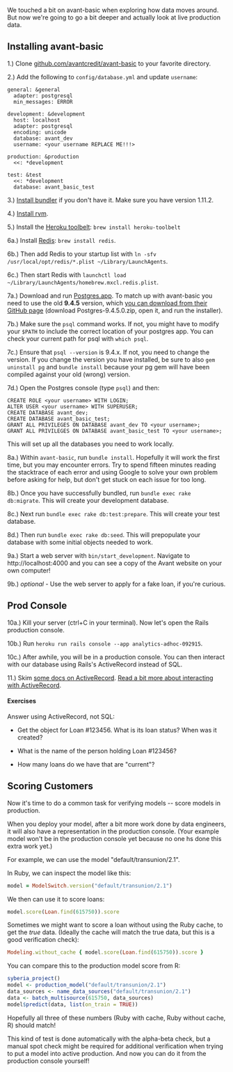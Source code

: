 We touched a bit on avant-basic when exploring how data moves around.  But now we're going to go a bit deeper and actually look at live production data.


## Installing avant-basic

1.) Clone [github.com/avantcredit/avant-basic](https://github.com/avantcredit/avant-basic) to your favorite directory.

2.) Add the following to `config/database.yml` and update `username`:

```
general: &general
  adapter: postgresql
  min_messages: ERROR

development: &development
  host: localhost
  adapter: postgresql
  encoding: unicode
  database: avant_dev
  username: <your username REPLACE ME!!!>

production: &production
  <<: *development

test: &test
  <<: *development
  database: avant_basic_test
```

3.) [Install bundler](http://bundler.io/) if you don't have it. Make sure you have version 1.11.2.

4.) [Install rvm](http://rvm.io/).

5.) Install the [Heroku toolbelt](https://toolbelt.heroku.com/): `brew install heroku-toolbelt`

6a.) Install [Redis](http://redis.io/): `brew install redis`.

6b.) Then add Redis to your startup list with `ln -sfv /usr/local/opt/redis/*.plist ~/Library/LaunchAgents`.

6c.) Then start Redis with `launchctl load ~/Library/LaunchAgents/homebrew.mxcl.redis.plist`.

7a.) Download and run [Postgres.app](http://postgresapp.com/). To match up with avant-basic you need to use the old **9.4.5** version, which [you can download from their GitHub page](https://github.com/PostgresApp/PostgresApp/releases/tag/9.4.5.0) (download Postgres-9.4.5.0.zip, open it, and run the installer).

7b.) Make sure the `psql` command works. If not, you might have to modify your `$PATH` to include the correct location of your postgres app. You can check your current path for psql with `which psql`.

7c.) Ensure that `psql --version` is 9.4.x. If not, you need to change the version. If you change the version you have installed, be sure to also `gem uninstall pg` and `bundle install` because your pg gem will have been compiled against your old (wrong) version.

7d.) Open the Postgres console (type `psql`) and then:

```
CREATE ROLE <your username> WITH LOGIN;
ALTER USER <your username> WITH SUPERUSER;
CREATE DATABASE avant_dev;
CREATE DATABASE avant_basic_test;
GRANT ALL PRIVILEGES ON DATABASE avant_dev TO <your username>;
GRANT ALL PRIVILEGES ON DATABASE avant_basic_test TO <your username>;
```

This will set up all the databases you need to work locally.

8a.) Within `avant-basic`, run `bundle install`.  Hopefully it will work the first time, but you may encounter errors.  Try to spend fifteen minutes reading the stacktrace of each error and using Google to solve your own problem before asking for help, but don't get stuck on each issue for too long.

8b.) Once you have successfully bundled, run `bundle exec rake db:migrate`.  This will create your development database.

8c.) Next run `bundle exec rake db:test:prepare`.  This will create your test database.

8d.) Then run `bundle exec rake db:seed`.  This will prepopulate your database with some initial objects needed to work.

9a.) Start a web server with `bin/start_development`.  Navigate to http://localhost:4000 and you can see a copy of the Avant website on your own computer!

9b.) *optional* - Use the web server to apply for a fake loan, if you're curious.

## Prod Console

10a.) Kill your server (ctrl+C in your terminal).  Now let's open the Rails production console.

10b.) Run `heroku run rails console --app analytics-adhoc-092915`.

10c.) After awhile, you will be in a production console.  You can then interact with our database using Rails's ActiveRecord instead of SQL.

11.) Skim [some docs on ActiveRecord](https://github.com/rails/rails/blob/master/activerecord/README.rdoc).  [Read a bit more about interacting with ActiveRecord](http://www.giantflyingsaucer.com/blog/?p=1891).

#### Exercises

Answer using ActiveRecord, not SQL:

* Get the object for Loan #123456.  What is its loan status?  When was it created?

* What is the name of the person holding Loan #123456?

* How many loans do we have that are "current"?


## Scoring Customers

Now it's time to do a common task for verifying models -- score models in production.

When you deploy your model, after a bit more work done by data engineers, it will also have a representation in the production console.  (Your example model won't be in the production console yet because no one hs done this extra work yet.)

For example, we can use the model "default/transunion/2.1".

In Ruby, we can inspect the model like this:

```Ruby
model = ModelSwitch.version("default/transunion/2.1")
```

We then can use it to score loans:

```Ruby
model.score(Loan.find(615750)).score
```

Sometimes we might want to score a loan without using the Ruby cache, to get the *true* data. (Ideally the cache will match the true data, but this is a good verification check):

```Ruby
Modeling.without_cache { model.score(Loan.find(615750)).score }
```

You can compare this to the production model score from R:

```R
syberia_project()
model <- production_model("default/transunion/2.1")
data_sources <- name_data_sources("default/transunion/2.1")
data <- batch_multisource(615750, data_sources)
model$predict(data, list(on_train = TRUE))
```

Hopefully all three of these numbers (Ruby with cache, Ruby without cache, R) should match!

This kind of test is done automatically with the alpha-beta check, but a manual spot check might be required for additional verification when trying to put a model into active production.  And now you can do it from the production console yourself!
